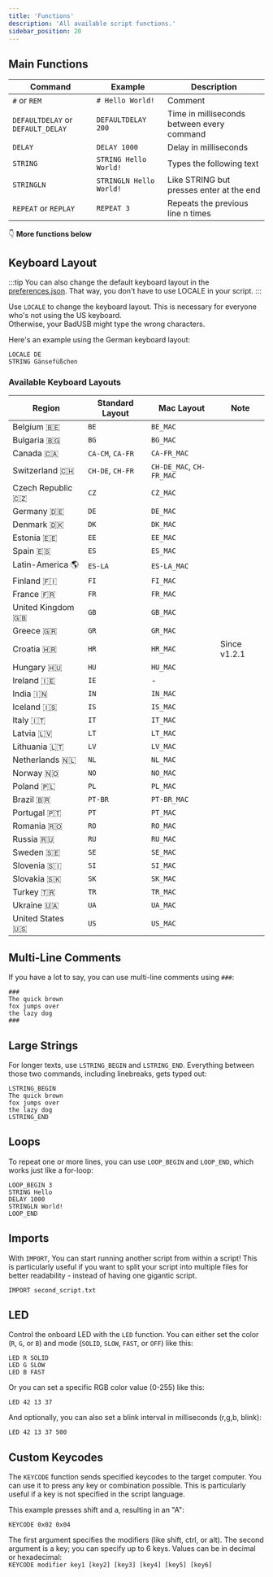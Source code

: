 ```yaml
---
title: 'Functions'
description: 'All available script functions.'
sidebar_position: 20
---
```


## Main Functions

| Command | Example | Description |
| ------- | ------- | ----------- |
| `#` or `REM` | `# Hello World!` | Comment |
| `DEFAULTDELAY` or `DEFAULT_DELAY` | `DEFAULTDELAY 200` | Time in milliseconds between every command |
| `DELAY` | `DELAY 1000` | Delay in milliseconds |
| `STRING` | `STRING Hello World!` | Types the following text |
| `STRINGLN` | `STRINGLN Hello World!` | Like STRING but presses enter at the end |
| `REPEAT` or `REPLAY` | `REPEAT 3` | Repeats the previous line n times |

:point_down: **More functions below**

## Keyboard Layout

:::tip
You can also change the default keyboard layout in the [preferences.json](/docs/preferences). That way, you don't have to use LOCALE in your script.
:::

Use `LOCALE` to change the keyboard layout. This is necessary for everyone who's not using the US keyboard.  
Otherwise, your BadUSB might type the wrong characters.

Here's an example using the German keyboard layout:
```
LOCALE DE
STRING Gänsefüßchen
```

### Available Keyboard Layouts

| Region | Standard Layout | Mac Layout | Note |
| ------ | --------------- | ---------- | ---- |
| Belgium 🇧🇪 | `BE` | `BE_MAC` | |
| Bulgaria 🇧🇬 | `BG` | `BG_MAC` | |
| Canada 🇨🇦 | `CA-CM`, `CA-FR` | `CA-FR_MAC` | |
| Switzerland 🇨🇭 | `CH-DE`, `CH-FR` | `CH-DE_MAC`, `CH-FR_MAC` | |
| Czech Republic 🇨🇿 | `CZ` | `CZ_MAC` | |
| Germany 🇩🇪 | `DE` | `DE_MAC` | |
| Denmark 🇩🇰 | `DK` | `DK_MAC` | |
| Estonia 🇪🇪 | `EE` | `EE_MAC` | |
| Spain 🇪🇸 | `ES` | `ES_MAC` | |
| Latin-America 🌎 | `ES-LA` | `ES-LA_MAC` | |
| Finland 🇫🇮 | `FI` | `FI_MAC` | |
| France 🇫🇷 | `FR` | `FR_MAC` | |
| United Kingdom 🇬🇧 | `GB` | `GB_MAC` | |
| Greece 🇬🇷 | `GR` | `GR_MAC` | |
| Croatia 🇭🇷 | `HR` | `HR_MAC` | Since v1.2.1 |
| Hungary 🇭🇺 | `HU` | `HU_MAC` | |
| Ireland 🇮🇪 | `IE` | - | |
| India 🇮🇳 | `IN` | `IN_MAC` | |
| Iceland 🇮🇸 | `IS` | `IS_MAC` | |
| Italy 🇮🇹 | `IT` | `IT_MAC` | |
| Latvia 🇱🇻 | `LT` | `LT_MAC` | |
| Lithuania 🇱🇹 | `LV` | `LV_MAC` | |
| Netherlands 🇳🇱 | `NL` | `NL_MAC` | |
| Norway 🇳🇴 | `NO` | `NO_MAC` | |
| Poland 🇵🇱 | `PL` | `PL_MAC` | |
| Brazil 🇧🇷 | `PT-BR` | `PT-BR_MAC` | |
| Portugal 🇵🇹 | `PT` | `PT_MAC` | |
| Romania 🇷🇴 | `RO` | `RO_MAC` | |
| Russia 🇷🇺 | `RU` | `RU_MAC` | |
| Sweden 🇸🇪 | `SE` | `SE_MAC` | |
| Slovenia 🇸🇮 | `SI` | `SI_MAC` | |
| Slovakia 🇸🇰 | `SK` | `SK_MAC` | |
| Turkey 🇹🇷 | `TR` | `TR_MAC` | |
| Ukraine 🇺🇦 | `UA` | `UA_MAC` | |
| United States 🇺🇸 | `US` | `US_MAC` | |

## Multi-Line Comments

If you have a lot to say, you can use multi-line comments using `###`:
```
###
The quick brown 
fox jumps over 
the lazy dog
###
```

## Large Strings

For longer texts, use `LSTRING_BEGIN` and `LSTRING_END`. 
Everything between those two commands, including linebreaks, gets typed out:

```
LSTRING_BEGIN
The quick brown 
fox jumps over 
the lazy dog
LSTRING_END
```

## Loops

To repeat one or more lines, you can use `LOOP_BEGIN` and `LOOP_END`, which works just like a for-loop: 
```
LOOP_BEGIN 3
STRING Hello 
DELAY 1000
STRINGLN World!
LOOP_END
```

## Imports

With `IMPORT`, You can start running another script from within a script! This is particularly useful if you want to split your script into multiple files for better readability - instead of having one gigantic script.

```
IMPORT second_script.txt
```

## LED

Control the onboard LED with the `LED` function.
You can either set the color (`R`, `G`, or `B`) and mode (`SOLID`, `SLOW`, `FAST`, or `OFF`) like this:
```
LED R SOLID
LED G SLOW
LED B FAST
```

Or you can set a specific RGB color value (0-255) like this:
```
LED 42 13 37
```

And optionally, you can also set a blink interval in milliseconds (r,g,b, blink):
```
LED 42 13 37 500
```

## Custom Keycodes

The `KEYCODE` function sends specified keycodes to the target computer. You can use it to press any key or combination possible. 
This is particularly useful if a key is not specified in the script language.

This example presses shift and a, resulting in an "A":
```
KEYCODE 0x02 0x04
```

The first argument specifies the modifiers (like shift, ctrl, or alt). The second argument is a key; you can specify up to 6 keys.
Values can be in decimal or hexadecimal:  
`KEYCODE modifier key1 [key2] [key3] [key4] [key5] [key6]`